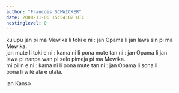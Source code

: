```yaml
---
author: "François SCHWICKER"
date: 2008-11-06 15:54:02 UTC
nestinglevel: 0
---
```

kulupu jan pi ma Mewika li toki e ni : jan Opama li jan lawa sin pi ma  
Mewika.  
jan mute li toki e ni : kama ni li pona mute tan ni : jan Opama li jan  
lawa pi nanpa wan pi selo pimeja pi ma Mewika.  
mi pilin e ni : kama ni li pona mute tan ni : jan Opama li sona li  
pona li wile ala e utala.  
  
jan Kanso
